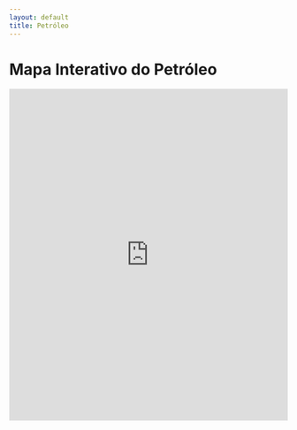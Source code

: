 ```yaml
---
layout: default
title: Petróleo
---
```


<h1>Mapa Interativo do Petróleo</h1>

<iframe 
    src="https://www.oilmap.xyz" 
    width="100%" 
    height="600px" 
    style="border:none;"
    loading="lazy"
    allowfullscreen>
</iframe>

